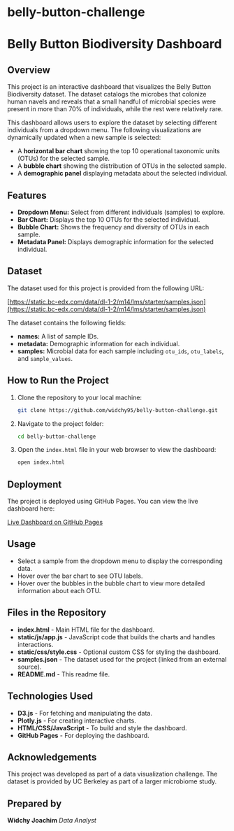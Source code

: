 # belly-button-challenge
# Belly Button Biodiversity Dashboard

## Overview

This project is an interactive dashboard that visualizes the Belly Button Biodiversity dataset. The dataset catalogs the microbes that colonize human navels and reveals that a small handful of microbial species were present in more than 70% of individuals, while the rest were relatively rare.

This dashboard allows users to explore the dataset by selecting different individuals from a dropdown menu. The following visualizations are dynamically updated when a new sample is selected:

- A **horizontal bar chart** showing the top 10 operational taxonomic units (OTUs) for the selected sample.
- A **bubble chart** showing the distribution of OTUs in the selected sample.
- A **demographic panel** displaying metadata about the selected individual.

## Features

- **Dropdown Menu:** Select from different individuals (samples) to explore.
- **Bar Chart:** Displays the top 10 OTUs for the selected individual.
- **Bubble Chart:** Shows the frequency and diversity of OTUs in each sample.
- **Metadata Panel:** Displays demographic information for the selected individual.

## Dataset

The dataset used for this project is provided from the following URL:

[https://static.bc-edx.com/data/dl-1-2/m14/lms/starter/samples.json](https://static.bc-edx.com/data/dl-1-2/m14/lms/starter/samples.json)

The dataset contains the following fields:
- **names:** A list of sample IDs.
- **metadata:** Demographic information for each individual.
- **samples:** Microbial data for each sample including `otu_ids`, `otu_labels`, and `sample_values`.

## How to Run the Project

1. Clone the repository to your local machine:

    ```bash
    git clone https://github.com/widchy95/belly-button-challenge.git
    ```

2. Navigate to the project folder:

    ```bash
    cd belly-button-challenge
    ```

3. Open the `index.html` file in your web browser to view the dashboard:

    ```bash
    open index.html
    ```

## Deployment

The project is deployed using GitHub Pages. You can view the live dashboard here:

[Live Dashboard on GitHub Pages](https://widchy95.github.io/belly-button-challenge)

## Usage

- Select a sample from the dropdown menu to display the corresponding data.
- Hover over the bar chart to see OTU labels.
- Hover over the bubbles in the bubble chart to view more detailed information about each OTU.

## Files in the Repository

- **index.html** - Main HTML file for the dashboard.
- **static/js/app.js** - JavaScript code that builds the charts and handles interactions.
- **static/css/style.css** - Optional custom CSS for styling the dashboard.
- **samples.json** - The dataset used for the project (linked from an external source).
- **README.md** - This readme file.

## Technologies Used

- **D3.js** - For fetching and manipulating the data.
- **Plotly.js** - For creating interactive charts.
- **HTML/CSS/JavaScript** - To build and style the dashboard.
- **GitHub Pages** - For deploying the dashboard.

## Acknowledgements

This project was developed as part of a data visualization challenge. The dataset is provided by UC Berkeley as part of a larger microbiome study.

## Prepared by 

**Widchy Joachim**
*Data Analyst*
